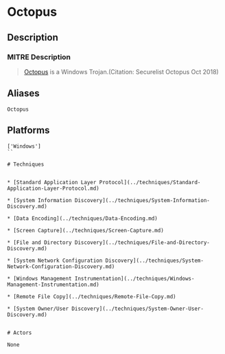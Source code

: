 
# Octopus

## Description

### MITRE Description

> [Octopus](https://attack.mitre.org/software/S0340) is a Windows Trojan.(Citation: Securelist Octopus Oct 2018)

## Aliases

```
Octopus
```

## Platforms

```
['Windows']
``

# Techniques


* [Standard Application Layer Protocol](../techniques/Standard-Application-Layer-Protocol.md)

* [System Information Discovery](../techniques/System-Information-Discovery.md)
    
* [Data Encoding](../techniques/Data-Encoding.md)
    
* [Screen Capture](../techniques/Screen-Capture.md)
    
* [File and Directory Discovery](../techniques/File-and-Directory-Discovery.md)
    
* [System Network Configuration Discovery](../techniques/System-Network-Configuration-Discovery.md)
    
* [Windows Management Instrumentation](../techniques/Windows-Management-Instrumentation.md)
    
* [Remote File Copy](../techniques/Remote-File-Copy.md)
    
* [System Owner/User Discovery](../techniques/System-Owner-User-Discovery.md)
    

# Actors

None
